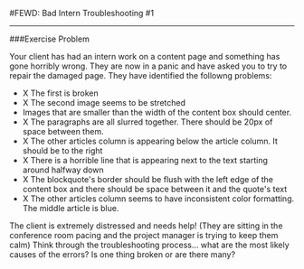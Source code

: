 #FEWD: Bad Intern Troubleshooting #1


---


###Exercise Problem

Your client has had an intern work on a content page and something has gone horribly wrong.  They are now in a panic and have asked you to try to repair the damaged page.  They have identified the followng problems:

- X The first is broken
- X The second image seems to be stretched
- Images that are smaller than the width of the content box should center.
- X The paragraphs are all slurred together. There should be 20px of space between them.
- X The other articles column is appearing below the article column. It should be to the right
- X There is a horrible line that is appearing next to the text starting around halfway down
- X The blockquote's border should be flush with the left edge of the content box and there should be space between it and the quote's text
- X The other articles column seems to have inconsistent color formatting. The middle article is blue.

The client is extremely distressed and needs help! (They are sitting in the conference room pacing and the project manager is trying to keep them calm) Think through the troubleshooting process... what are the most likely causes of the errors?  Is one thing broken or are there many?
